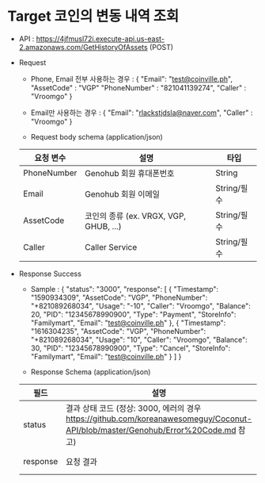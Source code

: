 
# Target 코인의 변동 내역 조회  


- API : https://4jfmusl72i.execute-api.us-east-2.amazonaws.com/GetHistoryOfAssets (POST)


- Request

  * Phone, Email 전부 사용하는 경우 : 
  { 
     "Email": "test@coinville.ph", 
     "AssetCode" : "VGP"
     "PhoneNumber" : "821041139274", 
     "Caller" : "Vroomgo"
  }
  
  * Email만 사용하는 경우 : 
  { 
     "Email": "rlackstjdsla@naver.com", 
     "Caller" : "Vroomgo"
  }
  
  * Request body schema (application/json)
  
  요청 변수 | 설명 | 타입
  ------------ | ------------- | -------------
  PhoneNumber | Genohub 회원 휴대폰번호 | String
  Email | Genohub 회원 이메일 | String/필수
  AssetCode | 코인의 종류 (ex. VRGX, VGP, GHUB, ...) | String/필수
  Caller | Caller Service | String/필수
  
- Response Success

  * Sample : 
{
    "status": "3000",
    "response": [
        {
            "Timestamp": "1590934309",
            "AssetCode": "VGP",
            "PhoneNumber": "+821089268034",
            "Usage": "-10",
            "Caller": "Vroomgo",
            "Balance": 20,
            "PID": "12345678990900",
            "Type": "Payment",
            "StoreInfo": "Familymart",
            "Email": "test@coinville.ph"
        },
        {
            "Timestamp": "1616304235",
            "AssetCode": "VGP",
            "PhoneNumber": "+821089268034",
            "Usage": "10",
            "Caller": "Vroomgo",
            "Balance": 30,
            "PID": "12345678990900",
            "Type": "Cancel",
            "StoreInfo": "Familymart",
            "Email": "test@coinville.ph"
        }
    ]
}
  
  * Response Schema (application/json)

  필드 | 설명 | 타입
  ------------ | ------------- | -------------
  status | 결과 상태 코드 (정상: 3000, 에러의 경우 https://github.com/koreanawesomeguy/Coconut-API/blob/master/Genohub/Error%20Code.md 참고) | String/필수
  response | 요청 결과 | Array,String/필수